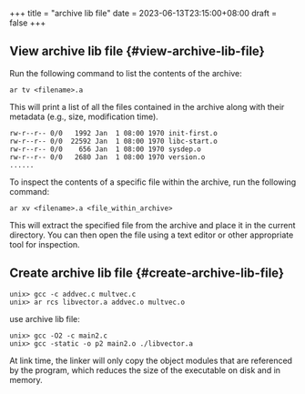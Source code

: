+++
title = "archive lib file"
date = 2023-06-13T23:15:00+08:00
draft = false
+++

## View archive lib file {#view-archive-lib-file}

Run the following command to list the contents of the archive:

```shell
ar tv <filename>.a
```

This will print a list of all the files contained in the archive along with their metadata (e.g., size, modification time).

```text
rw-r--r-- 0/0   1992 Jan  1 08:00 1970 init-first.o
rw-r--r-- 0/0  22592 Jan  1 08:00 1970 libc-start.o
rw-r--r-- 0/0    656 Jan  1 08:00 1970 sysdep.o
rw-r--r-- 0/0   2680 Jan  1 08:00 1970 version.o
......
```

To inspect the contents of a specific file within the archive, run the following command:

```shell
ar xv <filename>.a <file_within_archive>
```

This will extract the specified file from the archive and place it in the current directory.
You can then open the file using a text editor or other appropriate tool for inspection.


## Create archive lib file {#create-archive-lib-file}

```shell
unix> gcc -c addvec.c multvec.c
unix> ar rcs libvector.a addvec.o multvec.o
```

use archive lib file:

```shell
unix> gcc -O2 -c main2.c
unix> gcc -static -o p2 main2.o ./libvector.a
```

At link time, the linker will only copy the object modules that are referenced by the program, which reduces
the size of the executable on disk and in memory.
